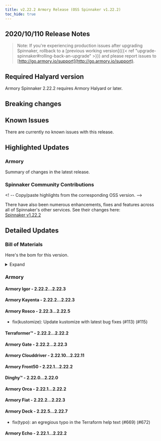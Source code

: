 ```yaml
---
title: v2.22.2 Armory Release (OSS Spinnaker v1.22.2)
toc_hide: true
---
```


## 2020/10/110 Release Notes

> Note: If you're experiencing production issues after upgrading Spinnaker, rollback to a [previous working version]({{< ref "upgrade-spinnaker#rolling-back-an-upgrade" >}}) and please report issues to [http://go.armory.io/support](http://go.armory.io/support).
## Required Halyard version

Armory Spinnaker 2.22.2 requires Armory Halyard <PUT IN A VERSION NUMBER> or later.

## Breaking changes
<!-- Copy/paste from the previous version if there are recent ones. We can drop breaking changes after 3 minor versions. -->

## Known Issues
<!-- Copy/paste known issues from the previous version if they're not fixed -->
There are currently no known issues with this release.

## Highlighted Updates

### Armory

Summary of changes in the latest release.

###  Spinnaker Community Contributions

<! -- Copy/paste highlights from the corresponding OSS version. -->

There have also been numerous enhancements, fixes and features across all of Spinnaker's other services. See their changes here:  
[Spinnaker v1.22.2](https://www.spinnaker.io/community/releases/versions/1-22-2-changelog)

## Detailed Updates

### Bill of Materials
Here's the bom for this version.
<details><summary>Expand</summary>
<pre class="highlight">
<code>version: 2.22.2
timestamp: "2020-10-21 11:45:26"
services:
    clouddriver:
        commit: dcfd57fc
        version: 2.22.11
    deck:
        commit: 3c7cd857
        version: 2.22.7
    dinghy:
        commit: ad5418ab
        version: 2.22.0
    echo:
        commit: d200e4b8
        version: 2.22.2
    fiat:
        commit: 6419cd67
        version: 2.22.3
    front50:
        commit: 703ae67d
        version: 2.22.2
    gate:
        commit: 971be7fc
        version: 2.22.3
    igor:
        commit: ebceb417
        version: 2.22.3
    kayenta:
        commit: 4ffa74d8
        version: 2.22.3
    monitoring-daemon:
        version: 2.22.0
    monitoring-third-party:
        version: 2.22.0
    orca:
        commit: d0d067ac
        version: 2.22.2
    rosco:
        commit: 72ee6ba5
        version: 2.22.5
    terraformer:
        commit: e2d395ce
        version: 2.22.2
dependencies:
    redis:
        version: 2:2.8.4-2
artifactSources:
    dockerRegistry: docker.io/armory
</code>
</pre>
</details>

### Armory


#### Armory Igor - 2.22.2...2.22.3


#### Armory Kayenta - 2.22.2...2.22.3


#### Armory Rosco - 2.22.3...2.22.5

  - fix(kustomize): Update kustomize with latest bug fixes (#113) (#115)

#### Terraformer™ - 2.22.2...2.22.2


#### Armory Gate - 2.22.2...2.22.3


#### Armory Clouddriver - 2.22.10...2.22.11


#### Armory Front50 - 2.22.1...2.22.2


#### Dinghy™ - 2.22.0...2.22.0


#### Armory Orca - 2.22.1...2.22.2


#### Armory Fiat - 2.22.2...2.22.3


#### Armory Deck - 2.22.5...2.22.7

  - fix(typo): an egregious typo in the Terraform help text (#669) (#672)

#### Armory Echo - 2.22.1...2.22.2


